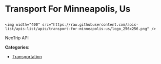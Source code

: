 # Transport For Minneapolis, Us<p align="center">
    <img width="400" src="https://raw.githubusercontent.com/apis-list/apis-list/apis/transport-for-minneapolis-us/logo_256x256.png" />
</p>

NexTrip API

**Categories**:

- [Transportation](https://github/apis-list/apis-list#transportation)





